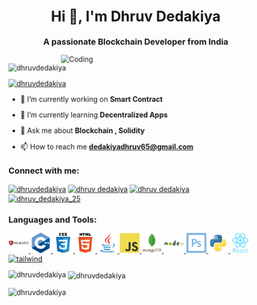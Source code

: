 <h1 align="center">Hi 👋, I'm Dhruv Dedakiya</h1>
<h3 align="center">A passionate Blockchain Developer from India</h3>
<img align="right" alt="Coding" width="400" src="https://media2.giphy.com/media/qgQUggAC3Pfv687qPC/giphy.gif?cid=ecf05e47izm9tybg94zxhusgk87raq26ofsew6tud9crr1ty&rid=giphy.gif&ct=g">

<p align="left"> <img src="https://komarev.com/ghpvc/?username=dhruvdedakiya&label=Profile%20views&color=0e75b6&style=flat" alt="dhruvdedakiya" /> </p>

<p align="left"> <a href="https://twitter.com/Dhruv_Dedakiya" target="blank"><img src="https://img.shields.io/twitter/follow/dhruvdedakiya?logo=twitter&style=for-the-badge" alt="dhruvdedakiya" /></a> </p>

- 🔭 I’m currently working on **Smart Contract**

- 🌱 I’m currently learning **Decentralized Apps**

- 💬 Ask me about **Blockchain , Solidity**

- 📫 How to reach me **dedakiyadhruv65@gmail.com**

<h3 align="left">Connect with me:</h3>
<p align="left">
<a href="https://twitter.com/Dhruv_Dedakiya" target="blank"><img align="center" src="https://raw.githubusercontent.com/rahuldkjain/github-profile-readme-generator/master/src/images/icons/Social/twitter.svg" alt="dhruvdedakiya" height="30" width="40" /></a>
<a href="https://www.linkedin.com/in/dhruv-dedakiya-72b945223/" target="blank"><img align="center" src="https://raw.githubusercontent.com/rahuldkjain/github-profile-readme-generator/master/src/images/icons/Social/linked-in-alt.svg" alt="dhruv dedakiya" height="30" width="40" /></a>
<a href="https://fb.com/dhruv dedakiya" target="blank"><img align="center" src="https://raw.githubusercontent.com/rahuldkjain/github-profile-readme-generator/master/src/images/icons/Social/facebook.svg" alt="dhruv dedakiya" height="30" width="40" /></a>
<a href="https://instagram.com/dhruv_dedakiya_25" target="blank"><img align="center" src="https://raw.githubusercontent.com/rahuldkjain/github-profile-readme-generator/master/src/images/icons/Social/instagram.svg" alt="dhruv_dedakiya_25" height="30" width="40" /></a>
</p>

<h3 align="left">Languages and Tools:</h3>
<p align="left"> <a href="https://angular.io" target="_blank" rel="noreferrer"> <img src="https://raw.githubusercontent.com/devicons/devicon/master/icons/angularjs/angularjs-original-wordmark.svg" alt="angularjs" width="40" height="40"/> </a> <a href="https://www.w3schools.com/cpp/" target="_blank" rel="noreferrer"> <img src="https://raw.githubusercontent.com/devicons/devicon/master/icons/cplusplus/cplusplus-original.svg" alt="cplusplus" width="40" height="40"/> </a> <a href="https://www.w3schools.com/css/" target="_blank" rel="noreferrer"> <img src="https://raw.githubusercontent.com/devicons/devicon/master/icons/css3/css3-original-wordmark.svg" alt="css3" width="40" height="40"/> </a> <a href="https://www.w3.org/html/" target="_blank" rel="noreferrer"> <img src="https://raw.githubusercontent.com/devicons/devicon/master/icons/html5/html5-original-wordmark.svg" alt="html5" width="40" height="40"/> </a> <a href="https://www.java.com" target="_blank" rel="noreferrer"> <img src="https://raw.githubusercontent.com/devicons/devicon/master/icons/java/java-original.svg" alt="java" width="40" height="40"/> </a> <a href="https://developer.mozilla.org/en-US/docs/Web/JavaScript" target="_blank" rel="noreferrer"> <img src="https://raw.githubusercontent.com/devicons/devicon/master/icons/javascript/javascript-original.svg" alt="javascript" width="40" height="40"/> </a> <a href="https://www.mongodb.com/" target="_blank" rel="noreferrer"> <img src="https://raw.githubusercontent.com/devicons/devicon/master/icons/mongodb/mongodb-original-wordmark.svg" alt="mongodb" width="40" height="40"/> </a> <a href="https://nodejs.org" target="_blank" rel="noreferrer"> <img src="https://raw.githubusercontent.com/devicons/devicon/master/icons/nodejs/nodejs-original-wordmark.svg" alt="nodejs" width="40" height="40"/> </a> <a href="https://www.photoshop.com/en" target="_blank" rel="noreferrer"> <img src="https://raw.githubusercontent.com/devicons/devicon/master/icons/photoshop/photoshop-line.svg" alt="photoshop" width="40" height="40"/> </a> <a href="https://www.python.org" target="_blank" rel="noreferrer"> <img src="https://raw.githubusercontent.com/devicons/devicon/master/icons/python/python-original.svg" alt="python" width="40" height="40"/> </a> <a href="https://reactjs.org/" target="_blank" rel="noreferrer"> <img src="https://raw.githubusercontent.com/devicons/devicon/master/icons/react/react-original-wordmark.svg" alt="react" width="40" height="40"/> </a> <a href="https://tailwindcss.com/" target="_blank" rel="noreferrer"> <img src="https://www.vectorlogo.zone/logos/tailwindcss/tailwindcss-icon.svg" alt="tailwind" width="40" height="40"/> </a> </p>

<p><img align="left" src="https://github-readme-stats.vercel.app/api/top-langs?username=dhruvdedakiya&show_icons=true&locale=en&layout=compact" alt="dhruvdedakiya" /></p>

<p>&nbsp;<img align="center" src="https://github-readme-stats.vercel.app/api?username=dhruvdedakiya&show_icons=true&locale=en" alt="dhruvdedakiya" /></p>

<p><img align="center" src="https://github-readme-streak-stats.herokuapp.com/?user=dhruvdedakiya&" alt="dhruvdedakiya" /></p>
